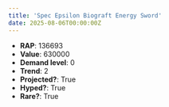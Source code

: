 ```yaml
---
title: 'Spec Epsilon Biograft Energy Sword'
date: 2025-08-06T00:00:00Z
---
```

- **RAP**: 136693
- **Value**: 630000
- **Demand level**: 0
- **Trend**: 2
- **Projected?**: True
- **Hyped?**: True
- **Rare?**: True
